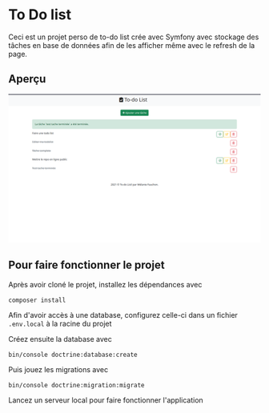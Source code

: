 # To Do list

Ceci est un projet perso de to-do list crée avec Symfony avec stockage des tâches en base de données afin de les afficher même avec le refresh de la page.

## Aperçu 

<kbd>![](public/images/ecran_todolist.png)</kbd>

## Pour faire fonctionner le projet

Après avoir cloné le projet, installez les dépendances avec 
```
composer install
```

Afin d'avoir accès à une database, configurez celle-ci dans un fichier `.env.local` à la racine du projet

Créez ensuite la database avec 
```
bin/console doctrine:database:create
```

Puis jouez les migrations avec 
```
bin/console doctrine:migration:migrate
```

Lancez un serveur local pour faire fonctionner l'application